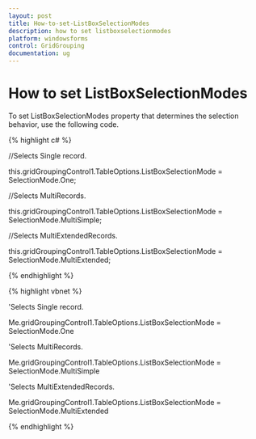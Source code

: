 ```yaml
---
layout: post
title: How-to-set-ListBoxSelectionModes
description: how to set listboxselectionmodes
platform: windowsforms
control: GridGrouping
documentation: ug
---
```


# How to set ListBoxSelectionModes

To set ListBoxSelectionModes property that determines the selection behavior, use the following code.

{% highlight c# %}



//Selects Single record.

this.gridGroupingControl1.TableOptions.ListBoxSelectionMode = SelectionMode.One;



//Selects MultiRecords.

 this.gridGroupingControl1.TableOptions.ListBoxSelectionMode = SelectionMode.MultiSimple;



//Selects MultiExtendedRecords.

this.gridGroupingControl1.TableOptions.ListBoxSelectionMode = SelectionMode.MultiExtended;

{% endhighlight %}

{% highlight vbnet %}



'Selects Single record.

Me.gridGroupingControl1.TableOptions.ListBoxSelectionMode = SelectionMode.One



'Selects MultiRecords.

Me.gridGroupingControl1.TableOptions.ListBoxSelectionMode = SelectionMode.MultiSimple



'Selects MultiExtendedRecords.

Me.gridGroupingControl1.TableOptions.ListBoxSelectionMode = SelectionMode.MultiExtended


{% endhighlight %}
